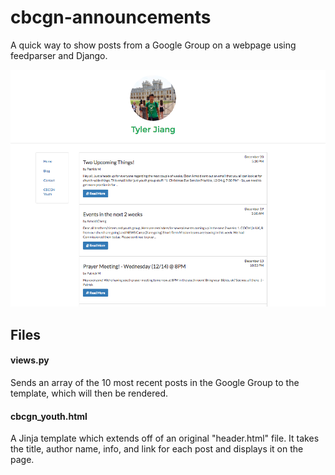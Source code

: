 # cbcgn-announcements
A quick way to show posts from a Google Group on a webpage using feedparser and Django.

![Demo](https://github.com/tyj144/cbcgn-announcements/blob/master/demo.png)

## Files
#### views.py
Sends an array of the 10 most recent posts in the Google Group to the template, which will then be rendered.

#### cbcgn_youth.html
A Jinja template which extends off of an original "header.html" file. It takes the title, author name, info, and link for each post and displays it on the page.
